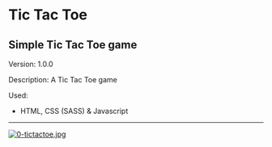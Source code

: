 # Tic Tac Toe
Simple Tic Tac Toe game
---------------------------------------------------------

Version: 1.0.0

Description: A Tic Tac Toe game

Used:
- HTML, CSS (SASS) & Javascript

---------------------------------------------------------

[![0-tictactoe.jpg](https://i.postimg.cc/brfgCVQC/0-tictactoe.jpg)](https://postimg.cc/2bTn3w9h)
